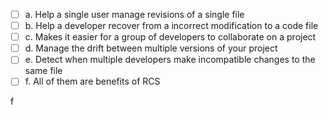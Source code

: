 <panel header="{{ icon_Q_A }} Which of these is not considered a benefit of a typical RCS?">
<question>

- [ ] a. Help a single user manage revisions of a single file
- [ ] b. Help a developer recover from a incorrect modification to a code file
- [ ] c. Makes it easier for a group of developers to collaborate on a project
- [ ] d. Manage the drift between multiple versions of your project
- [ ] e. Detect when multiple developers make incompatible changes to the same file
- [ ] f. All of them are benefits of RCS

<div slot="answer">

f

</div>
</question>
</panel>
